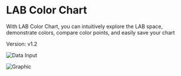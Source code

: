 # LAB Color Chart

With LAB Color Chart, you can intuitively explore the LAB space, demonstrate colors, compare color points, and easily save your chart

Version: v1.2

![Data Input](/Tela_black.png)

![Graphic](/Tela02.png)